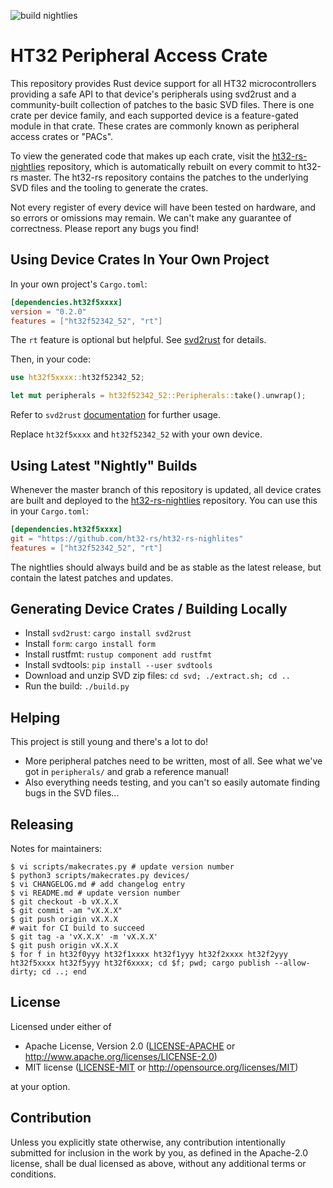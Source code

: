 ![build nightlies](https://github.com/ht32-rs/ht32-rs/workflows/build%20nightlies/badge.svg)
# HT32 Peripheral Access Crate
This repository provides Rust device support for all HT32 microcontrollers providing a safe API to that device's
peripherals using svd2rust and a community-built collection of patches to the basic SVD files. There is one crate per
device family, and each supported device is a feature-gated module in that crate. These crates are commonly known as
peripheral access crates or "PACs".

To view the generated code that makes up each crate, visit the
[ht32-rs-nightlies](https://github.com/ht32-rs/ht32-rs-nighlites) repository, which is automatically
rebuilt on every commit to ht32-rs master. The ht32-rs repository contains the patches to the underlying SVD files and
the tooling to generate the crates.

Not every register of every device will have been tested on hardware, and so errors
or omissions may remain. We can't make any guarantee of correctness. Please report any bugs you find!

## Using Device Crates In Your Own Project

In your own project's `Cargo.toml`:
```toml
[dependencies.ht32f5xxxx]
version = "0.2.0"
features = ["ht32f52342_52", "rt"]
```

The `rt` feature is optional but helpful. See
[svd2rust](https://docs.rs/svd2rust/latest/svd2rust/#the-rt-feature) for
details.

Then, in your code:

```rust
use ht32f5xxxx::ht32f52342_52;

let mut peripherals = ht32f52342_52::Peripherals::take().unwrap();
```

Refer to `svd2rust` [documentation](https://docs.rs/svd2rust) for further usage.

Replace `ht32f5xxxx` and `ht32f52342_52` with your own device.

## Using Latest "Nightly" Builds

Whenever the master branch of this repository is updated, all device crates are
built and deployed to the
[ht32-rs-nightlies](https://github.com/ht32-rs/ht32-rs-nighlites)
repository. You can use this in your `Cargo.toml`:

```toml
[dependencies.ht32f5xxxx]
git = "https://github.com/ht32-rs/ht32-rs-nighlites"
features = ["ht32f52342_52", "rt"]
```

The nightlies should always build and be as stable as the latest release, but
contain the latest patches and updates.


## Generating Device Crates / Building Locally

* Install `svd2rust`: `cargo install svd2rust`
* Install `form`: `cargo install form`
* Install rustfmt: `rustup component add rustfmt`
* Install svdtools: `pip install --user svdtools`
* Download and unzip SVD zip files: `cd svd; ./extract.sh; cd ..`
* Run the build: `./build.py`

## Helping

This project is still young and there's a lot to do!

* More peripheral patches need to be written, most of all. See what we've got
  in `peripherals/` and grab a reference manual!
* Also everything needs testing, and you can't so easily automate finding bugs
  in the SVD files...

## Releasing

Notes for maintainers:

```
$ vi scripts/makecrates.py # update version number
$ python3 scripts/makecrates.py devices/
$ vi CHANGELOG.md # add changelog entry
$ vi README.md # update version number
$ git checkout -b vX.X.X
$ git commit -am "vX.X.X"
$ git push origin vX.X.X
# wait for CI build to succeed
$ git tag -a 'vX.X.X' -m 'vX.X.X'
$ git push origin vX.X.X
$ for f in ht32f0yyy ht32f1xxxx ht32f1yyy ht32f2xxxx ht32f2yyy ht32f5xxxx ht32f5yyy ht32f6xxxx; cd $f; pwd; cargo publish --allow-dirty; cd ..; end
```
## License

Licensed under either of

- Apache License, Version 2.0 ([LICENSE-APACHE](LICENSE-APACHE) or http://www.apache.org/licenses/LICENSE-2.0)
- MIT license ([LICENSE-MIT](LICENSE-MIT) or http://opensource.org/licenses/MIT)

at your option.

## Contribution

Unless you explicitly state otherwise, any contribution intentionally submitted
for inclusion in the work by you, as defined in the Apache-2.0 license, shall be
dual licensed as above, without any additional terms or conditions.
